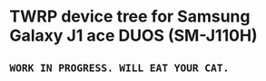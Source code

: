 # TWRP device tree for Samsung Galaxy J1 ace DUOS (SM-J110H)

## `WORK IN PROGRESS. WILL EAT YOUR CAT.`
